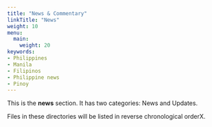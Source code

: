 ```yaml
---
title: "News & Commentary"
linkTitle: "News"
weight: 10
menu:
  main:
    weight: 20
keywords:
- Philippines
- Manila
- Filipinos
- Philippine news
- Pinoy
---
```


This is the **news** section. It has two categories: News and Updates.

Files in these directories will be listed in reverse chronological orderX.